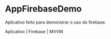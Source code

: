 # AppFirebaseDemo

Aplicativo feito para demonstrar o uso do firebase.

Aplicativo | Firebase | MVVM
